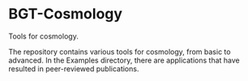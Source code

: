 BGT-Cosmology
=============

Tools for cosmology.

The repository contains various tools for cosmology, from basic to advanced. In the Examples directory, there are applications that have resulted in peer-reviewed publications.
